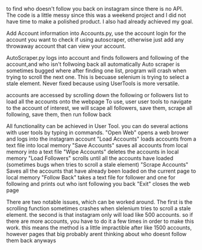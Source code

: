 to find who doesn't follow you back on instagram since there is no API.  
The code is a little messy since this was a weekend project and I did not have time to make a polished product.  I also had already achieved my goal.

Add Account information into Accounts.py, use the account login for the account you want to check if using autoscraper, otherwise just add any throwaway account that can view your account.

AutoScraper.py logs into account and finds followers and  following of the account,and who isn't follwoing back all automatically
Auto scraper is sometimes bugged where after finding one list, program will crash when trying to scroll the next one.  This is becuase selenium is trying to select a stale element.  Never fixed because using UserTools is more versatile.

accounts are accessed by scrolling down the following or followers list to load all the accounts onto the webpage
To use, user user tools to navigate to the account of interest, we will scape all followers, save them, scrape all following, save them, then run follow back

All functionality can be achieved in User Tool.
you can do several actions with user tools by typing in commands.
"Open Web" opens a web brower and logs into the instagram account
"Load Accounts" loads accounts from a text file into local memory
"Save Accounts" saves all accounts from local memory into a text file
"Wipe Accounts" deletes the accounts in local memory
"Load Followers" scrolls until all the accounts have loaded (sometimes bugs when tries to scroll a stale element)
"Scrape Accounts" Saves all the accounts that have already been loaded on the current page to local memory
"Follow Back" takes a text file for follower and one for following and prints out who isnt following you back
"Exit" closes the web page

There are two notable issues, which can be worked around.  The first is the scrolling function sometimes crashes when slelenium tries to scroll a stale element.  the second is that instagram only will load like 500 accounts.  so if there are more accounts, you have to do it a few times in order to make this work.  this means the method is a little impractible after like 1500 accounts, however pages that big probably arent thinking about who doesnt follow them back anyways